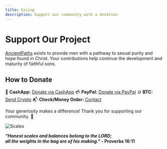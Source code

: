 ```yaml
---
title: Giving
description: Support our community with a donation
---
```


# Support Our Project

[AncientPaths](https://www.ancientpaths.io/) exists to provide men with a pathway to sexual purity and hope found in Christ. Your contributions help continue the development and maturity of faithful sons.

## How to Donate

💸 **CashApp:** [Donate via CashApp](https://cash.me/$ancientpathsio)
💳 **PayPal:** [Donate via PayPal](https://paypal.me/ancientpathsio)
🪙 **BTC:** [Send Crypto](https://btc.com/ancientpathsio)
📬 **Check/Money Order:** [Contact](mailto:ancientpathsio@gmail.com)

Your generosity makes a difference! Thank you for supporting our community. 🙌

![Scales](/img/scales2.png)

**_"Honest scales and balances belong to the LORD;<br />
all the weights in the bag are of his making."_ - Proverbs 16:11**
